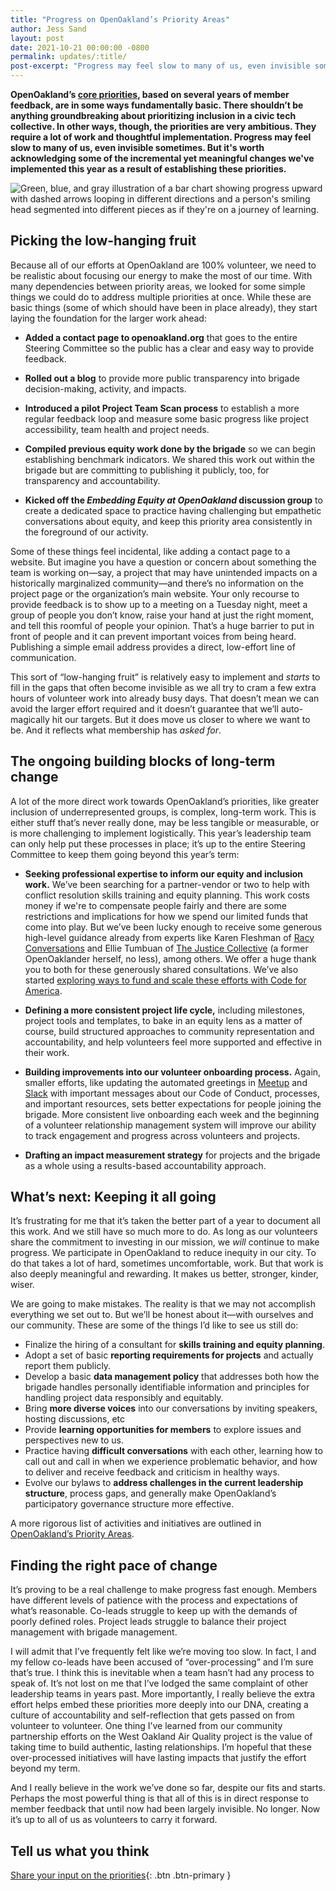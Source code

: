 ```yaml
---
title: "Progress on OpenOakland’s Priority Areas"
author: Jess Sand
layout: post
date: 2021-10-21 00:00:00 -0800
permalink: updates/:title/
post-excerpt: "Progress may feel slow to many of us, even invisible sometimes. But we’ve actually made some meaningful changes this year as a result of establishing brigade priorities..."
---
```


**OpenOakland’s [core priorities](/updates/brigade-priority-areas/), based on several years of member feedback, are in some ways fundamentally basic. There shouldn’t be anything groundbreaking about prioritizing inclusion in a civic tech collective. In other ways, though, the priorities are very ambitious. They require a lot of work and thoughtful implementation. Progress may feel slow to many of us, even invisible sometimes. But it's worth acknowledging some of the incremental yet meaningful changes we've implemented this year as a result of establishing these priorities.**

![Green, blue, and gray illustration of a bar chart showing progress upward with dashed arrows looping in different directions and a person's smiling head segmented into different pieces as if they're on a journey of learning.](/assets/images/blog/2021-10-progress-border.png)

## Picking the low-hanging fruit
Because all of our efforts at OpenOakland are 100% volunteer, we need to be realistic about focusing our energy to make the most of our time. With many dependencies between priority areas, we looked for some simple things we could do to address multiple priorities at once. While these are basic things (some of which should have been in place already), they start laying the foundation for the larger work ahead:

- **Added a contact page to openoakland.org** that goes to the entire Steering Committee so the public has a clear and easy way to provide feedback.

- **Rolled out a blog** to provide more public transparency into brigade decision-making, activity, and impacts.

- **Introduced a pilot Project Team Scan process** to establish a more regular feedback loop and measure some basic progress like project accessibility, team health and project needs.

- **Compiled previous equity work done by the brigade** so we can begin establishing benchmark indicators. We shared this work out within the brigade but are committing to publishing it publicly, too, for transparency and accountability.

- **Kicked off the *Embedding Equity at OpenOakland* discussion group** to create a dedicated space to practice having challenging but empathetic conversations about equity, and keep this priority area consistently in the foreground of our activity.

Some of these things feel incidental, like adding a contact page to a website. But imagine you have a question or concern about something the team is working on—say, a project that may have unintended impacts on a historically marginalized community—and there’s no information on the project page or the organization’s main website. Your only recourse to provide feedback is to show up to a meeting on a Tuesday night, meet a group of people you don’t know, raise your hand at just the right moment, and tell this roomful of people your opinion. That’s a huge barrier to put in front of people and it can prevent important voices from being heard. Publishing a simple email address provides a direct, low-effort line of communication.

This sort of “low-hanging fruit” is relatively easy to implement and *starts* to fill in the gaps that often become invisible as we all try to cram a few extra hours of volunteer work into already busy days. That doesn’t mean we can avoid the larger effort required and it doesn’t guarantee that we’ll auto-magically hit our targets. But it does move us closer to where we want to be. And it reflects what membership has *asked for*.

## The ongoing building blocks of long-term change

A lot of the more direct work towards OpenOakland’s priorities, like greater inclusion of underrepresented groups, is complex, long-term work. This is either stuff that’s never really done, may be less tangible or measurable, or is more challenging to implement logistically. This year’s leadership team can only help put these processes in place; it’s up to the entire Steering Committee to keep them going beyond this year’s term:

- **Seeking professional expertise to inform our equity and inclusion work.** We’ve been searching for a partner-vendor or two to help with conflict resolution skills training and equity planning. This work costs money if we're to compensate people fairly and there are some restrictions and implications for how we spend our limited funds that come into play. But we’ve been lucky enough to receive some generous high-level guidance already from experts like Karen Fleshman of [Racy Conversations](http://racyconversations.com/) and Ellie Tumbuan of [The Justice Collective](https://www.thejusticecollective.org/) (a former OpenOaklander herself, no less), among others. We offer a huge thank you to both for these generously shared consultations. We’ve also started [exploring ways to fund and scale these efforts with Code for America](/updates/september-steering-committee-recap/#discussion-seeking-code-for-americas-support-in-our-efforts-to-hire-culture-and-equity-expertise).

- **Defining a more consistent project life cycle,** including milestones, project tools and templates, to bake in an equity lens as a matter of course, build structured approaches to community representation and accountability, and help volunteers feel more supported and effective in their work.

- **Building improvements into our volunteer onboarding process.** Again, smaller efforts, like updating the automated greetings in [Meetup](https://www.meetup.com/OpenOakland) and [Slack](https://docs.google.com/document/d/1VWZQ_3ehP5j0IOTY0nJClvQPll3ivSkuAdh5YsOhO_U/edit) with important messages about our Code of Conduct, processes, and important resources, sets better expectations for people joining the brigade. More consistent live onboarding each week and the beginning of a volunteer relationship management system will improve our ability to track engagement and progress across volunteers and projects.

- **Drafting an impact measurement strategy** for projects and the brigade as a whole using a results-based accountability approach.

## What’s next: Keeping it all going

It’s frustrating for me that it’s taken the better part of a year to document all this work. And we still have so much more to do. As long as our volunteers share the commitment to investing in our mission, we *will* continue to make progress. We participate in OpenOakland to reduce inequity in our city. To do that takes a lot of hard, sometimes uncomfortable, work. But that work is also deeply meaningful and rewarding. It makes us better, stronger, kinder, wiser.

We are going to make mistakes. The reality is that we may not accomplish everything we set out to. But we’ll be honest about it—with ourselves and our community. These are some of the things I’d like to see us still do:

- Finalize the hiring of a consultant for **skills training and equity planning**.
- Adopt a set of basic **reporting requirements for projects** and actually report them publicly.
- Develop a basic **data management policy** that addresses both how the brigade handles personally identifiable information and principles for handling project data responsibly and equitably.
- Bring **more diverse voices** into our conversations by inviting speakers, hosting discussions, etc
- Provide **learning opportunities for members** to explore issues and perspectives new to us.
- Practice having **difficult conversations** with each other, learning how to call out and call in when we experience problematic behavior, and how to deliver and receive feedback and criticism in healthy ways.
- Evolve our bylaws to **address challenges in the current leadership structure**, process gaps, and generally make OpenOakland’s participatory governance structure more effective.

A more rigorous list of activities and initiatives are outlined in [OpenOakland’s Priority Areas](/updates/brigade-priority-areas/).

## Finding the right pace of change
It’s proving to be a real challenge to make progress fast enough. Members have different levels of patience with the process and expectations of what’s reasonable. Co-leads struggle to keep up with the demands of poorly defined roles. Project leads struggle to balance their project management with brigade management.

I will admit that I’ve frequently felt like we’re moving too slow. In fact, I and my fellow co-leads have been accused of “over-processing” and I’m sure that’s true. I think this is inevitable when a team hasn’t had any process to speak of. It’s not lost on me that I’ve lodged the same complaint of other leadership teams in years past.
More importantly, I really believe the extra effort helps embed these priorities more deeply into our DNA, creating a culture of accountability and self-reflection that gets passed on from volunteer to volunteer. One thing I’ve learned from our community partnership efforts on the West Oakland Air Quality project is the value of taking time to build authentic, lasting relationships. I’m hopeful that these over-processed initiatives will have lasting impacts that justify the effort beyond my term.

And I really believe in the work we’ve done so far, despite our fits and starts. Perhaps the most powerful thing is that all of this is in direct response to member feedback that until now had been largely invisible. No longer. Now it’s up to all of us as volunteers to carry it forward.

## Tell us what you think

[Share your input on the priorities](https://forms.gle/ykFteeYBuZ815Azn9){: .btn .btn-primary }
